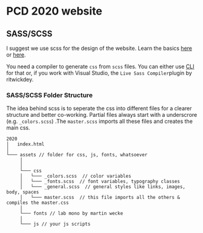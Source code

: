 # PCD 2020 website

## SASS/SCSS

I suggest we use scss for the design of the website. Learn the basics [here](https://webdesign.tutsplus.com/courses/14-days-to-learn-sass/lessons/install-method-1-the-command-line) or [here](https://medium.com/web-development-articles/scss-basics-279ce9c0acb8).

You need a compiler to generate `css` from `scss` files. You can either use [CLI](https://sass-lang.com/install) for that or, if you work with Visual Studio, the `Live Sass Compiler`plugin
by ritwickdey.

### SASS/SCSS Folder Structure

The idea behind scss is to seperate the css into different files for a clearer structure and better co-working. Partial files always start with a underscrore (e.g. `_colors.scss`) .The `master.scss` imports all these files and creates the main css.

```
2020
│   index.html
│
└─── assets // folder for css, js, fonts, whatsoever
     │  
     │
     └─── css
     │   └─── _colors.scss  // color variables
     │   └─── _fonts.scss  // font variables, typography classes
     │   └─── _general.scss  // general styles like links, images, body, spaces
     │   └─── master.scss  // this file imports all the others & compiles the master.css
     │
     └─── fonts // lab mono by martin wecke
     │
     └─── js // your js scripts
```